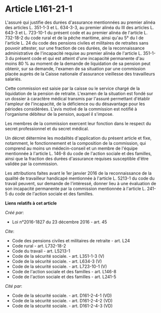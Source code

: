 # Article L161-21-1

L'assuré qui justifie des durées d'assurance mentionnées au premier alinéa des articles L. 351-1-3 et L. 634-3-3, au premier
alinéa du III des articles L. 643-3 et L. 723-10-1 du présent code et au premier alinéa de l'article L. 732-18-2 du code
rural et de la pêche maritime, ainsi qu'au 5° du I de l'article L. 24 du code des pensions civiles et militaires de retraites
sans pouvoir attester, sur une fraction de ces durées, de la reconnaissance administrative de l'incapacité requise au premier
alinéa de l'article L. 351-1-3 du présent code et qui est atteint d'une incapacité permanente d'au moins 80 % au moment de la
demande de liquidation de sa pension peut obtenir, sur sa demande, l'examen de sa situation par une commission placée auprès
de la Caisse nationale d'assurance vieillesse des travailleurs salariés. 

Cette commission est saisie par la caisse ou le service chargé de la liquidation de la pension de retraite. L'examen de la
situation est fondé sur un dossier à caractère médical transmis par l'assuré permettant d'établir l'ampleur de l'incapacité,
de la déficience ou du désavantage pour les périodes considérées. L'avis motivé de la commission est notifié à l'organisme
débiteur de la pension, auquel il s'impose. 

Les membres de la commission exercent leur fonction dans le respect du secret professionnel et du secret médical. 

Un décret détermine les modalités d'application du présent article et fixe, notamment, le fonctionnement et la composition de
la commission, qui comprend au moins un médecin-conseil et un membre de l'équipe mentionnée à l'article L. 146-8 du code de
l'action sociale et des familles, ainsi que la fraction des durées d'assurance requises susceptible d'être validée par la
commission. 

Les attributions faites avant le 1er janvier 2016 de la reconnaissance de la qualité de travailleur handicapé mentionnée à
l'article L. 5213-1 du code du travail peuvent, sur demande de l'intéressé, donner lieu à une évaluation de son incapacité
permanente par la commission mentionnée à l'article L. 241-5 du code de l'action sociale et des familles.

**Liens relatifs à cet article**

_Créé par_:

  - Loi n°2016-1827 du 23 décembre 2016 - art. 45

_Cite_:

  - Code des pensions civiles et militaires de retraite - art. L24
  - Code rural - art. L732-18-2
  - Code du travail - art. L5213-1
  - Code de la sécurité sociale. - art. L351-1-3 (V)
  - Code de la sécurité sociale. - art. L634-3 (V)
  - Code de la sécurité sociale. - art. L723-10-1 (V)
  - Code de l'action sociale et des familles - art. L146-8
  - Code de l'action sociale et des familles - art. L241-5

_Cité par_:

  - Code de la sécurité sociale. - art. D161-2-4-1 (VD)
  - Code de la sécurité sociale. - art. D161-2-4-2 (VD)
  - Code de la sécurité sociale. - art. D161-2-4-3 (VD)
